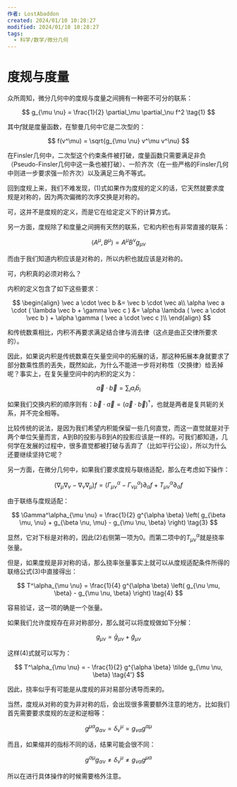 ```yaml
---
作者: LostAbaddon
created: 2024/01/10 10:28:27
modified: 2024/01/10 10:28:27
tags:
  - 科学/数学/微分几何
---
```


# 度规与度量

众所周知，微分几何中的度规与度量之间拥有一种密不可分的联系：

$$
g_{\mu \nu} = \frac{1}{2} \partial_\mu \partial_\nu f^2 \tag{1}
$$

其中$f$就是度量函数，在黎曼几何中它是二次型的：

$$
f(v^\mu) = \sqrt{g_{\mu \nu} v^\mu v^\nu}
$$

在Finsler几何中，二次型这个约束条件被打破，度量函数只需要满足非负（Pseudo-Finsler几何中这一条也被打破）、一阶齐次（在一些严格的Finsler几何中则进一步要求强一阶齐次）以及满足三角不等式。

回到度规上来，我们不难发现，(1)式如果作为度规的定义的话，它天然就要求度规是对称的，因为两次偏微的次序交换是对称的。

可，这并不是度规的定义，而是它在给定定义下的计算方式。

另一方面，度规除了和度量之间拥有天然的联系，它和内积也有非常直接的联系：

$$
\left< A^\mu, B^\mu \right> = A^\mu B^\nu g_{\mu \nu}
$$

而由于我们知道内积应该是对称的，所以内积也就应该是对称的。

可，内积真的必须对称么？

内积的定义包含了如下这些要求：

$$
\begin{align}
\vec a \cdot \vec b &= \vec b \cdot \vec a\\
\alpha \vec a \cdot ( \lambda \vec b + \gamma \vec c ) &= \alpha \lambda ( \vec a \cdot \vec b ) + \alpha \gamma ( \vec a \cdot \vec c )\\
\end{align}
$$

和传统数乘相比，内积不再要求满足结合律与消去律（这点是由正交律所要求的）。

因此，如果说内积是传统数乘在矢量空间中的拓展的话，那这种拓展本身就要求了部分数乘性质的丢失，既然如此，为什么不能进一步将对称性（交换律）给丢掉呢？事实上，在复矢量空间中的内积的定义为：

$$
\vec a \cdot \vec b = \sum_i a_i \bar b_i
$$

如果我们交换内积的顺序则有：$\vec b \cdot \vec a = (\vec a \cdot \vec b)^{\dagger}$，也就是两者是复共轭的关系，并不完全相等。

比较传统的说法，是因为我们希望内积能保留一些几何直觉，而这一直觉就是对于两个单位矢量而言，A到B的投影与B到A的投影应该是一样的。可我们都知道，几何学在发展的过程中，很多直觉都被打破与丢弃了（比如平行公设），所以为什么还要继续坚持它呢？

另一方面，在微分几何中，如果我们要求度规与联络适配，那么在考虑如下操作：

$$
(\nabla_\mu \nabla_\nu - \nabla_\nu \nabla_\mu) f = \left( \Gamma^\alpha_{\mu \nu} - \Gamma^\alpha_{\nu \mu} \right) \partial_\alpha f + T^\alpha_{\mu \nu} \partial_\alpha f \tag{2}
$$

由于联络与度规适配：

$$
\Gamma^\alpha_{\mu \nu} = \frac{1}{2} g^{\alpha \beta} \left( g_{\beta \mu, \nu} + g_{\beta \nu, \mu} - g_{\mu \nu, \beta} \right) \tag{3}
$$

显然，它对下标是对称的，因此(2)右侧第一项为0。而第二项中的$T^\alpha_{\mu \nu}$就是挠率张量。

但是，如果度规是非对称的话，那么挠率张量事实上就可以从度规适配条件所得的联络公式(3)中直接得出：

$$
T^\alpha_{\mu \nu} = \frac{1}{4} g^{\alpha \beta} \left( g_{\nu \mu, \beta} - g_{\mu \nu, \beta} \right) \tag{4}
$$

容易验证，这一项的确是一个张量。

如果我们允许度规存在非对称部分，那么就可以将度规做如下分解：

$$
g_{\mu \nu} = \bar g_{\mu \nu} + \tilde g_{\mu \nu} \tag{5}
$$

这样(4)式就可以写为：

$$
T^\alpha_{\mu \nu} = - \frac{1}{2} g^{\alpha \beta} \tilde g_{\mu \nu, \beta} \tag{4'}
$$

因此，挠率似乎有可能是从度规的非对易部分诱导而来的。

当然，度规从对称的变为非对称的后，会出现很多需要额外注意的地方。比如我们首先需要要求度规的左逆和逆相等：

$$
g^{\mu \alpha} g_{\alpha \nu} = \delta^\mu_\nu = g_{\nu \alpha} g^{\alpha \mu}
$$

而且，如果缩并的指标不同的话，结果可能会很不同：

$$
g^{\alpha \mu} g_{\alpha \nu} \neq \delta^\mu_\nu \neq g_{\nu \alpha} g^{\mu \alpha}
$$

所以在进行具体操作的时候需要格外注意。